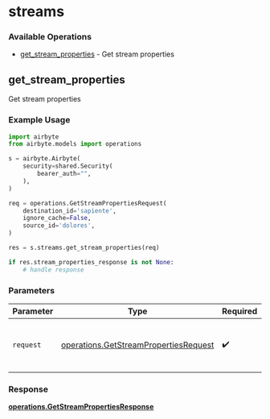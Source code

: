 # streams

### Available Operations

* [get_stream_properties](#get_stream_properties) - Get stream properties

## get_stream_properties

Get stream properties

### Example Usage

```python
import airbyte
from airbyte.models import operations

s = airbyte.Airbyte(
    security=shared.Security(
        bearer_auth="",
    ),
)

req = operations.GetStreamPropertiesRequest(
    destination_id='sapiente',
    ignore_cache=False,
    source_id='dolores',
)

res = s.streams.get_stream_properties(req)

if res.stream_properties_response is not None:
    # handle response
```

### Parameters

| Parameter                                                                                      | Type                                                                                           | Required                                                                                       | Description                                                                                    |
| ---------------------------------------------------------------------------------------------- | ---------------------------------------------------------------------------------------------- | ---------------------------------------------------------------------------------------------- | ---------------------------------------------------------------------------------------------- |
| `request`                                                                                      | [operations.GetStreamPropertiesRequest](../../models/operations/getstreampropertiesrequest.md) | :heavy_check_mark:                                                                             | The request object to use for the request.                                                     |


### Response

**[operations.GetStreamPropertiesResponse](../../models/operations/getstreampropertiesresponse.md)**

